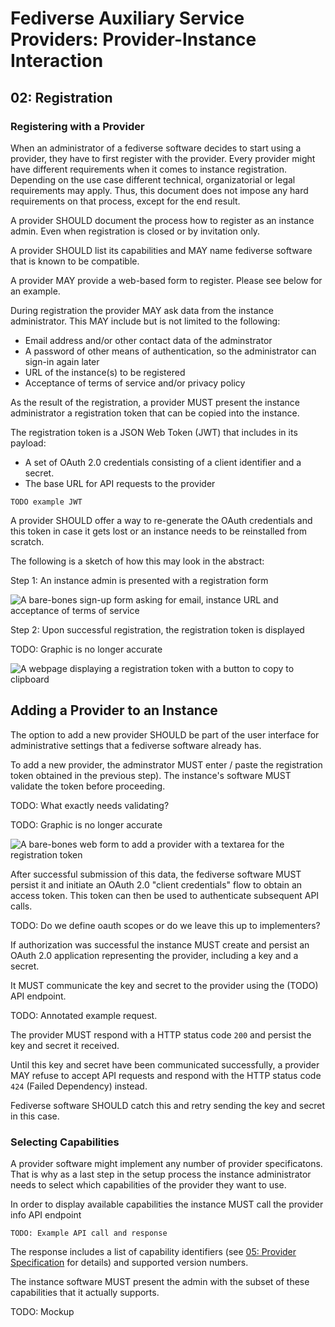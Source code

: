 # Fediverse Auxiliary Service Providers: Provider-Instance Interaction

## 02: Registration

### Registering with a Provider

When an administrator of a fediverse software decides to start using a
provider, they have to first register with the provider. Every provider
might have different requirements when it comes to instance
registration. Depending on the use case different technical,
organizatorial or legal requirements may apply. Thus, this document does
not impose any hard requirements on that process, except for the end
result.

A provider SHOULD document the process how to register as an instance
admin. Even when registration is closed or by invitation only.

A provider SHOULD list its capabilities and MAY name fediverse software
that is known to be compatible.

A provider MAY provide a web-based form to register. Please see below
for an example.

During registration the provider MAY ask data from the instance
administrator. This MAY include but is not limited to the following:

* Email address and/or other contact data of the adminstrator
* A password of other means of authentication, so the administrator can
  sign-in again later
* URL of the instance(s) to be registered
* Acceptance of terms of service and/or privacy policy

As the result of the registration, a provider MUST present the instance
administrator a registration token that can be copied into the instance.

The registration token is a JSON Web Token (JWT) that includes in its
payload:

* A set of OAuth 2.0 credentials consisting of a client identifier and a
  secret.
* The base URL for API requests to the provider

```
TODO example JWT
```

A provider SHOULD offer a way to re-generate the OAuth credentials and
this token in case it gets lost or an instance needs to be reinstalled
from scratch.

The following is a sketch of how this may look in the abstract:

Step 1: An instance admin is presented with a registration form

![A bare-bones sign-up form asking for email, instance URL and acceptance of terms of service](../../images/instance_sign_up.svg)

Step 2: Upon successful registration, the registration token is
displayed

TODO: Graphic is no longer accurate

![A webpage displaying a registration token with a button to copy to clipboard](../../images/instance_sign_up_success.svg)

## Adding a Provider to an Instance

The option to add a new provider SHOULD be part of the user interface
for administrative settings that a fediverse software already has.

To add a new provider, the adminstrator MUST enter / paste the
registration token obtained in the previous step). The instance's
software MUST validate the token before proceeding.

TODO: What exactly needs validating?

TODO: Graphic is no longer accurate

![A bare-bones web form to add a provider with a textarea for the registration token](../../images/add_provider.svg)

After successful submission of this data, the fediverse software MUST
persist it and initiate an OAuth 2.0 "client credentials" flow to
obtain an access token. This token can then be used to authenticate
subsequent API calls.

TODO: Do we define oauth scopes or do we leave this up to implementers?

If authorization was successful the instance MUST create and persist an
OAuth 2.0 application representing the provider, including a key and a
secret.

It MUST communicate the key and secret to the provider using the (TODO)
API endpoint.

TODO: Annotated example request.

The provider MUST respond with a HTTP status code `200` and persist the
key and secret it received.

Until this key and secret have been communicated successfully, a
provider MAY refuse to accept API requests and respond with the HTTP
status code `424` (Failed Dependency) instead.

Fediverse software SHOULD catch this and retry sending the key and
secret in this case.

### Selecting Capabilities

A provider software might implement any number of provider
specificatons. That is why as a last step in the setup process the
instance administrator needs to select which capabilities of the
provider they want to use.

In order to display available capabilities the instance MUST
call the provider info API endpoint

```
TODO: Example API call and response
```

The response includes a list of capability identifiers (see
[05: Provider Specification](provider_specifications.md) for details)
and supported version numbers.

The instance software MUST present the admin with the subset of these
capabilities that it actually supports.

TODO: Mockup
